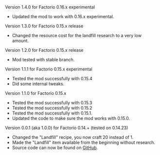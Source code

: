 Version 1.4.0 for Factorio 0.16.x experimental
+ Updated the mod to work with 0.16.x experimental.

Version 1.3.0 for Factorio 0.15.x release
+ Changed the resource cost for the landfill research to a very low amount.

Version 1.2.0 for Factorio 0.15.x release
+ Mod tested with stable branch.

Version 1.1.1 for Factorio 0.15.x experimental
+ Tested the mod successfully with 0.15.4
+ Did some internal tweaks.

Version 1.1.0 for Factorio 0.15.x
+ Tested the mod successfully with 0.15.3
+ Tested the mod successfully with 0.15.2
+ Tested the mod successfully with 0.15.1.
+ Updated the code to make sure the mod works with 0.15.0.

Version 0.0.1 (aka 1.0.0) for Factorio 0.14.+ (tested on 0.14.23)
+ Changed the "Landfill" recipe, you now craft 20 instead of 1.
+ Made the "Landfill" item available from the beginning without research.
+ Source code can now be found on [GitHub](https://github.com/MarcGamesons/factoriomod-cheaper-landfill).
